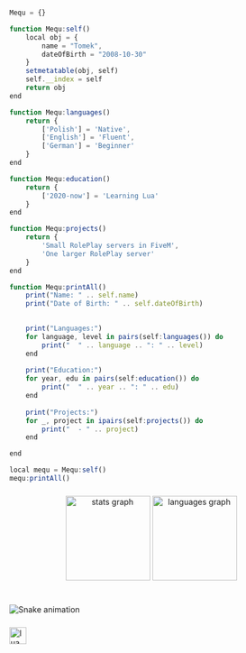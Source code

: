 ```typescript

Mequ = {}

function Mequ:self()
    local obj = {
        name = "Tomek",
        dateOfBirth = "2008-10-30"
    }
    setmetatable(obj, self)
    self.__index = self
    return obj
end

function Mequ:languages()
    return {
        ['Polish'] = 'Native',
        ['English'] = 'Fluent',
        ['German'] = 'Beginner'
    }
end

function Mequ:education()
    return {
        ['2020-now'] = 'Learning Lua'
    }
end

function Mequ:projects()
    return {
        'Small RolePlay servers in FiveM',
        'One larger RolePlay server'
    }
end

function Mequ:printAll()
    print("Name: " .. self.name)
    print("Date of Birth: " .. self.dateOfBirth)

    
    print("Languages:")
    for language, level in pairs(self:languages()) do
        print("  " .. language .. ": " .. level)
    end
    
    print("Education:")
    for year, edu in pairs(self:education()) do
        print("  " .. year .. ": " .. edu)
    end
    
    print("Projects:")
    for _, project in ipairs(self:projects()) do
        print("  - " .. project)
    end

end

local mequ = Mequ:self()
mequ:printAll()


``````
###

<div align="center">
  <img src="https://github-readme-stats.vercel.app/api?username=Mequ0&hide_title=true&hide_rank=false&show_icons=true&include_all_commits=true&count_private=true&disable_animations=false&theme=aura_dark&locale=en&hide_border=true" height="150" alt="stats graph"  />
  <img src="https://github-readme-stats.vercel.app/api/top-langs?username=Mequ0&locale=en&hide_title=false&layout=compact&card_width=320&langs_count=5&theme=aura_dark&hide_border=true" height="150" alt="languages graph"  />
</div>

###

<br clear="both">

<img src="https://raw.githubusercontent.com/Mequ0/Mequ0/output/snake.svg" alt="Snake animation" />

###

<div align="left">
  <img src="https://cdn.jsdelivr.net/gh/devicons/devicon/icons/lua/lua-original.svg" height="30" alt="lua logo"  />
</div>

###
